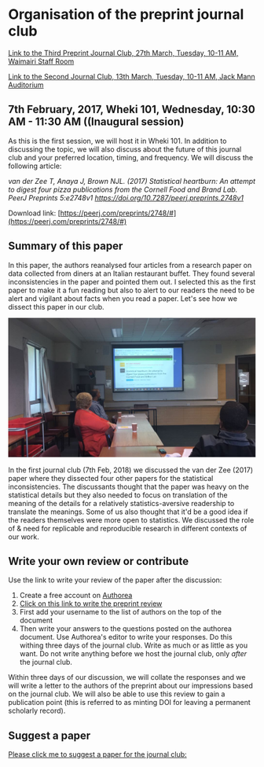 Organisation of the preprint journal club
==============================================
[Link to the Third Preprint Journal Club, 27th March, Tuesday, 10-11 AM, Waimairi Staff Room](https://arinbasu.github.io/UC-SHSS-Study-Group/2018-27-03-third)

[Link to the Second Journal Club, 13th March, Tuesday, 10-11 AM, Jack Mann Auditorium](https://arinbasu.github.io/UC-SHSS-Study-Group/2018-03-08-second-club)

7th February, 2017, Wheki 101, Wednesday, 10:30 AM - 11:30 AM ((Inaugural session)
-------------------

As this is the first session, we will host it in Wheki 101. In addition to discussing the topic, we will also discuss about the future of this journal club and your preferred location, timing, and frequency. We will discuss the following article:

*van der Zee T, Anaya J, Brown NJL. (2017) Statistical heartburn: An attempt to digest four pizza publications from the Cornell Food and Brand Lab. PeerJ Preprints 5:e2748v1 https://doi.org/10.7287/peerj.preprints.2748v1*

Download link: [https://peerj.com/preprints/2748/#](https://peerj.com/preprints/2748/#)

Summary of this paper
----------------------
In this paper, the authors reanalysed four articles from a research paper on data collected from diners at an Italian restaurant buffet. They found several inconsistencies in the paper and pointed them out. I selected this as the first paper to make it a fun reading but also to alert to our readers the need to be alert and vigilant about facts when you read a paper. Let's see how we dissect this paper in our club.

![The first club photo](IMG-20180207-WA0033.jpg)

In the first journal club (7th Feb, 2018) we discussed the van der Zee (2017) paper where they dissected four other papers for the statistical inconsistencies. The discussants thought that the paper was heavy on the statistical details but they also needed to focus on translation of the meaning of the details for a relatively statistics-aversive readership to translate the meanings. Some of us also thought that it'd be a good idea if the readers themselves were more open to statistics. We discussed the role of & need for replicable and reproducible research in different contexts of our work. 

Write your own review or contribute
-------------------------------------
Use the  link to write your review of the paper after the discussion: 
1. Create a free account on [Authorea](http://www.authorea.com)
2. [Click on this link to write the preprint review](https://www.authorea.com/users/2191/articles/217328-ucshss-preprint-review-an-attempt-to-digest-four-pizza-publications)
3. First add your username to the list of authors on the top of the document
4. Then write your answers to the questions posted on the authorea document. Use Authorea's editor to write your responses. Do this withing three days of the journal club. Write as much or as little as you want. Do not write anything before we host the journal club, only _after_ the journal club.

Within three days of our discussion, we will collate the responses and we will write a letter to the authors of the preprint about our impressions based on the journal club. We will also be able to use this review to gain a publication point (this is referred to as minting DOI for leaving a permanent scholarly record).

Suggest a paper
----------------
[Please click me to suggest a paper for the journal club:](https://goo.gl/forms/yT1SL91yTbwe6SWk2)






